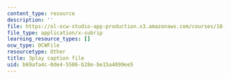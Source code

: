 ```yaml
---
content_type: resource
description: ''
file: https://ol-ocw-studio-app-production.s3.amazonaws.com/courses/18-06sc-linear-algebra-fall-2011/b69afa4c0de45506b28ebe15a4099ee5_GLFg2UBMAxc.vtt
file_type: application/x-subrip
learning_resource_types: []
ocw_type: OCWFile
resourcetype: Other
title: 3play caption file
uid: b69afa4c-0de4-5506-b28e-be15a4099ee5
---
```

